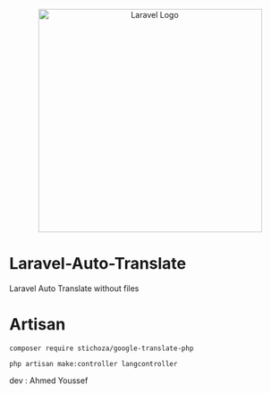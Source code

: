 <p align="center"><a href="https://laravel.com" target="_blank"><img src="https://raw.githubusercontent.com/laravel/art/master/logo-lockup/5%20SVG/2%20CMYK/1%20Full%20Color/laravel-logolockup-cmyk-red.svg" width="400" alt="Laravel Logo"></a></p>

# Laravel-Auto-Translate
Laravel Auto Translate without files 

# Artisan
```
composer require stichoza/google-translate-php

```


```
php artisan make:controller langcontroller

```



dev : Ahmed Youssef
